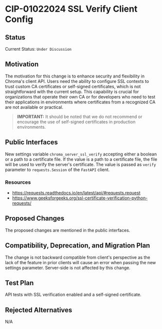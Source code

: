 # CIP-01022024 SSL Verify Client Config

## Status

Current Status: `Under Discussion`

## Motivation

The motivation for this change is to enhance security and flexibility in Chroma's client API. Users need the ability to
configure SSL contexts to trust custom CA certificates or self-signed certificates, which is not straightforward with
the current setup. This capability is crucial for organizations that operate their own CA or for developers who need to
test their applications in environments where certificates from a recognized CA are not available or practical.

>**IMPORTANT:** It should be noted that we do not recommend or encourage the use of self-signed certificates in production environments.

## Public Interfaces

New settings variable `chroma_server_ssl_verify` accepting either a boolean or a path to a certificate file. If the
value is a path to a certificate file, the file will be used to verify the server's certificate. The value is passed
as `verify` parameter to `requests.Session` of the `FastAPI` client.

### Resources

- https://requests.readthedocs.io/en/latest/api/#requests.request
- https://www.geeksforgeeks.org/ssl-certificate-verification-python-requests/

## Proposed Changes

The proposed changes are mentioned in the public interfaces.

## Compatibility, Deprecation, and Migration Plan

The change is not backward compatible from client's perspective as the lack of the feature in prior clients will cause
an error when passing the new settings parameter. Server-side is not affected by this change.

## Test Plan

API tests with SSL verification enabled and a self-signed certificate.

## Rejected Alternatives

N/A
